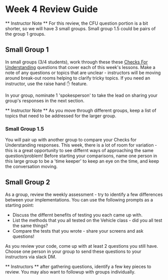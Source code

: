 # Week 4 Review Guide

** Instructor Note **  For this review, the CFU question portion is a bit shorter, so we will have 3 small groups.  Small group 1.5 could be pairs of the group 1 groups.

## Small Group 1
In small groups (3/4 students), work through these these [Checks For Understanding](/Mod1/Lessons/Week4/CFUReview.md) questions that cover each of this week's lessons.  Make a note of any questions or topics that are unclear - instructors will be moving around break-out rooms helping to clarify tricky topics.  If you need an instructor, use the raise hand ✋ feature.

In your group, nominate 1 'spokesperson' to take the lead on sharing your group's responses in the next section.

** Instructor Note **
As you move through different groups, keep a list of topics that need to be addressed for the larger group.

### Small Group 1.5
You will pair up with another group to compare your Checks for Understanding responses.  This week, there is a lot of room for variation - this is a great opportunity to see differnt ways of approaching the same question/problem!  Before starting your comparisons, name one person in this large group to be a 'time keeper' to keep an eye on the time, and keep the conversation moving.


## Small Group 2
As a group, review the weekly assessment - try to identify a few differences between your implementations.  You can use the following prompts as a starting point:

* Discuss the differnt benefits of testing you each came up with.
* List the methods that you all tested on the Vehicle class - did you all test the same things?
* Compare the tests that you wrote - share your screens and ask questions!

As you review your code, come up with at least 2 questions you still have.  Choose one person in your group to send these questions to your instructors via slack DM.

** Instructors ** after gathering questions, identify a few key pieces to review.  You may also want to followup with groups individually.